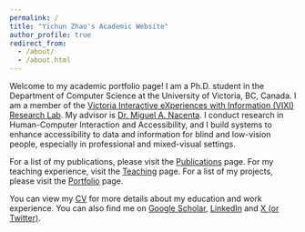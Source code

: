 ```yaml
---
permalink: /
title: "Yichun Zhao's Academic Website"
author_profile: true
redirect_from: 
  - /about/
  - /about.html
---
```


Welcome to my academic portfolio page! I am a Ph.D. student in the Department of Computer Science at the University of Victoria, BC, Canada. I am a member of the [Victoria Interactive eXperiences with Information (VIXI) Research Lab](https://vixi.cs.uvic.ca/). My advisor is [Dr. Miguel A. Nacenta](https://nacenta.com/). I conduct research in Human-Computer Interaction and Accessibility, and I build systems to enhance accessibility to data and information for blind and low-vision people, especially in professional and mixed-visual settings. 

<!-- I am also part of the [NSERC Visual and Automated Disease Analytics (VADA) Graduate Training Program](https://vada.cs.umanitoba.ca/profiles/yichun-zhao/), a collaborative program between the University of Manitoba and the University of Victoria. -->

For a list of my publications, please visit the [Publications](/publications/) page. For my teaching experience, visit the [Teaching](/teaching/) page. For a list of my projects, please visit the [Portfolio](/portfolio/) page.

You can view my [CV](/cv/) for more details about my education and work experience. You can also find me on [Google Scholar](https://scholar.google.com/citations?user=8Z6Z9YQAAAAJ&hl=en), [LinkedIn](https://www.linkedin.com/in/yichun-zhao/) and [X (or Twitter)](https://twitter.com/YichunZhao).
